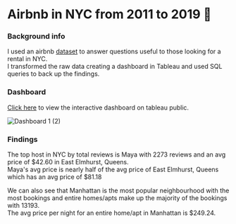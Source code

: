 # Airbnb in NYC from 2011 to 2019  🏡 

### Background info
I used an airbnb [dataset](ab_nyc.csv) to answer questions useful to those looking for a rental in NYC.<BR>
I transformed the raw data creating a dashboard in Tableau and used SQL queries to back up the findings.

### Dashboard
[Click here](https://public.tableau.com/app/profile/masud.ibrahim/viz/AirBnBsNYC_16861432541250/Dashboard1) to view the interactive dashboard on tableau public.
  
![Dashboard 1 (2)](https://github.com/MasudIbrahim/Airbnb-Project/assets/86682483/c3c516e7-3913-45bf-966d-25276ed7f7bf)

### Findings
The top host in NYC by total reviews is Maya with 2273 reviews and an avg price of $42.60 in East Elmhurst, Queens.<BR>
Maya's avg price is nearly half of the avg price of East Elmhurst, Queens which has an avg price of $81.18  

We can also see that Manhattan is the most popular neighbourhood with the most bookings and entire homes/apts make up the majority of the bookings with 13193.<BR>
The avg price per night for an entire home/apt in Manhattan is $249.24.  
